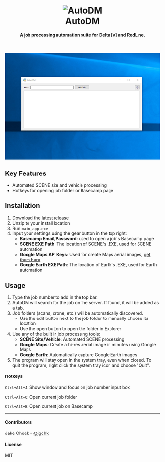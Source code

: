 <h1 align="center">
  <br>
    <img src="https://cdn.rawgit.com/redline-forensics/auto-dm/master/resources/icons/icons8-Traffic-Jam-80.svg" alt="AutoDM" width="200">
  <br>
    AutoDM
  <br>
</h1>

<h4 align="center">A job processing automation suite for Delta [v] and RedLine.</h4>
<br>

![screenshot](https://raw.githubusercontent.com/redline-forensics/auto-dm/master/resources/usage.gif)

## Key Features

* Automated SCENE site and vehicle processing
* Hotkeys for opening job folder or Basecamp page

## Installation

1. Download the <a href="https://github.com/redline-forensics/auto-dm/releases">latest release</a>
2. Unzip to your install location
3. Run ```main_app.exe```
4. Input your settings using the gear button in the top right:
   * <b>Basecamp Email/Password</b>: used to open a job's Basecamp page
   * <b>SCENE EXE Path</b>: The location of SCENE's .EXE, used for SCENE automation
   * <b>Google Maps API Keys</b>: Used for create Maps aerial images, <a href="https://developers.google.com/maps/">get them here</a>
   * <b>Google Earth EXE Path</b>: The location of Earth's .EXE, used for Earth automation

## Usage

1. Type the job number to add in the top bar.
2. AutoDM will search for the job on the server. If found, it will be added as a tab.
3. Job folders (scans, drone, etc.) will be automatically discovered.
   * Use the edit button next to the job folder to manually choose its location
   * Use the open button to open the folder in Explorer
4. Use any of the built in job processing tools:
   * <b>SCENE Site/Vehicle</b>: Automated SCENE processing
   * <b>Google Maps</b>: Create a hi-res aerial image in minutes using Google Maps
   * <b>Google Earth</b>: Automatically capture Google Earth images
5. The program will stay open in the system tray, even when closed. To quit the program, right click the system tray icon and choose "Quit".

#### Hotkeys
```Ctrl+Alt+J```: Show window and focus on job number input box

```Ctrl+Alt+O```: Open current job folder

```Ctrl+Alt+B```: Open current job on Basecamp

---


#### Contributors

Jake Cheek - [@jgchk](https://github.com/jgchk)

#### License

MIT
